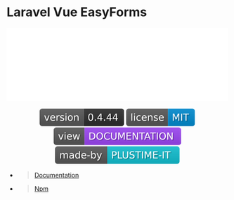 # Laravel Vue EasyForms

<div style="text-align:center">

![Laravel EasyForms Logo](/src/docs/logos/lvef-logo-large-transparent-bg.png)

![Version Badge](./badges/version.svg)
[![License Badge](./badges/license.svg)](LICENSE)
[![Documentation Badge](./badges/documentation.svg)](https://plustimeit.github.io/Laravel-Vue-EasyForms/#/)
[![Made By](./badges/madeby.svg)](https://plustime.com.au)

</div>

- > [Documentation](https://plustimeit.github.io/Laravel-Vue-EasyForms/#/)
- > [Npm](https://www.npmjs.com/package/laravel-vue-easyforms)
